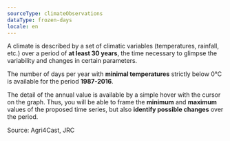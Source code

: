 ```yaml
---
sourceType: climateObservations
dataType: frozen-days
locale: en
---
```


A climate is described by a set of climatic variables (temperatures, rainfall, etc.) over a period of **at least 30 years**, the time necessary to glimpse the variability and changes in certain parameters.

The number of days per year with **minimal temperatures** strictly below 0°C is available for
the period **1987-2016**.

The detail of the annual value is available by a simple hover with the cursor on the graph. Thus, you will be able to frame the **minimum** and **maximum** values of the proposed time series, but also **identify possible changes** over the period.

Source: Agri4Cast, JRC
